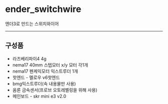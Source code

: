 # ender_switchwire
 엔더3로 만드는 스위치와이어

---

## 구성품

 * 라즈베리파이4 4g
 * nema17 40mm 스텝모터 x/y 모터 각1개
 * nema17 펜케익모터 익스트루더 1개
 * 핫엔드 - 멜로우 v6핫엔드
 * bmg익스트루더(속 내용물만 사용)
 * 옴론 금속센서(프로브 오토레벨링을 위해 사용)
 * 메인보드 - skr mini e3 v2.0
